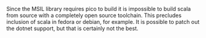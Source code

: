 Since the MSIL library requires pico to build it is impossible to build scala from source with a completely open source toolchain.  This precludes inclusion of scala in fedora or debian, for example.  It is possible to patch out the dotnet support, but that is certainly not the best.
